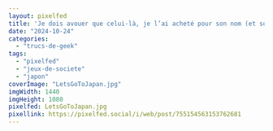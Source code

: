 ```yaml
---
layout: pixelfed
title: 'Je dois avouer que celui-là, je l’ai acheté pour son nom (et son thème 🇯🇵)… mais cela ne nous empêche pas de le trouver vraiment cool : « Let’s go to Japan » ♥️ #j2s #coup2❤️'
date: "2024-10-24"
categories: 
  - "trucs-de-geek"
tags: 
  - "pixelfed"
  - "jeux-de-societe"
  - "japon"
coverImage: "LetsGoToJapan.jpg"
imgWidth: 1440
imgHeight: 1080
pixelfed: LetsGoToJapan.jpg
pixellink: https://pixelfed.social/i/web/post/755154563153762681
---
```

